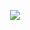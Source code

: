 <p align='center'>
<img src='https://github.com/w1991668899/blog/blob/master/image/go/unicode.png'>
</p>

